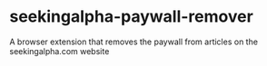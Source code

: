 # seekingalpha-paywall-remover
A browser extension that removes the paywall from articles on the seekingalpha.com website

